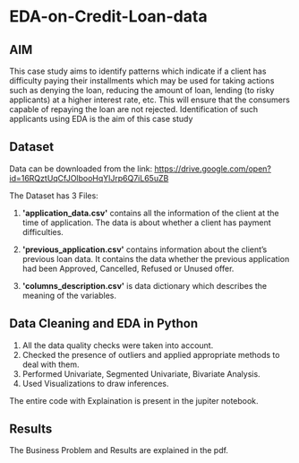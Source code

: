 # EDA-on-Credit-Loan-data

## AIM
This case study aims to identify patterns which indicate if a client has difficulty paying their
installments which may be used for taking actions such as denying the loan, reducing the amount
of loan, lending (to risky applicants) at a higher interest rate, etc. This will ensure that the
consumers capable of repaying the loan are not rejected. Identification of such applicants using
EDA is the aim of this case study

## Dataset 
Data can be downloaded from the link:
https://drive.google.com/open?id=16RQztUqCfJOlbooHqYlJrp6Q7iL65uZB

The Dataset has 3 Files:
1. **'application_data.csv'** contains all the information of the client at the time of application.
The data is about whether a client has payment difficulties.

2. **'previous_application.csv'** contains information about the client’s previous loan data. It contains the data whether the previous application had been Approved, Cancelled, Refused or Unused offer.

3. **'columns_description.csv'** is data dictionary which describes the meaning of the variables.

## Data Cleaning and EDA in Python
1. All the data quality checks were taken into account.
2. Checked the presence of outliers and applied appropriate methods to deal with them.
3. Performed Univariate, Segmented Univariate, Bivariate Analysis.
4. Used Visualizations to draw inferences. 

The entire code with Explaination is present in the jupiter notebook.

## Results 
The Business Problem and Results are explained in the pdf.


